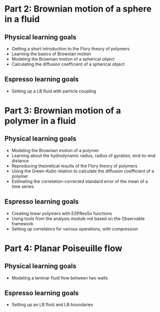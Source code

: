 # Part 2: Brownian motion of a sphere in a fluid

## Physical learning goals

* Getting a short introduction to the Flory theory of polymers
* Learning the basics of Brownian motion
* Modeling the Brownian motion of a spherical object
* Calculating the diffusion coefficient of a spherical object

## Espresso learning goals

* Setting up a LB fluid with particle coupling

# Part 3: Brownian motion of a polymer in a fluid

## Physical learning goals

* Modeling the Brownian motion of a polymer
* Learning about the hydrodynamic radius, radius of gyration, end-to-end distance
* Reproducing theoretical results of the Flory theory of polymers
* Using the Green-Kubo relation to calculate the diffusion coefficient of a polymer
* Estimating the correlation-corrected standard error of the mean of a time series

## Espresso learning goals

* Creating linear polymers with ESPResSo functions
* Using tools from the analysis module not based on the Observable framework
* Setting up correlators for various operations, with compression

# Part 4: Planar Poiseuille flow

## Physical learning goals

* Modeling a laminar fluid flow between two walls

## Espresso learning goals

* Setting up an LB fluid and LB boundaries
